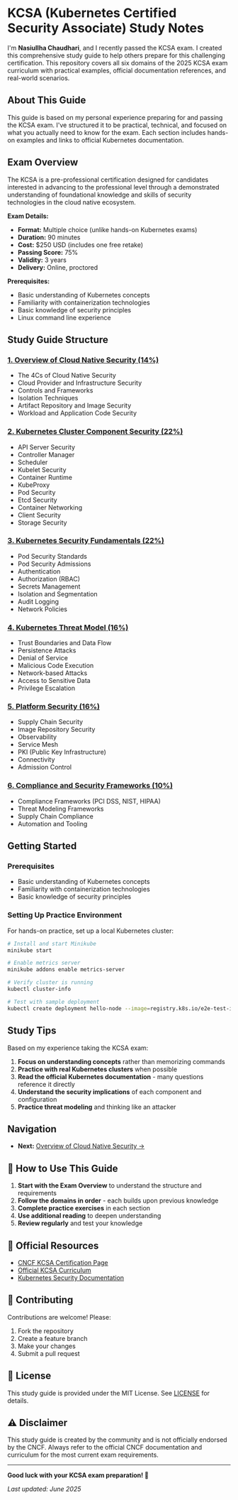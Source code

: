 # KCSA (Kubernetes Certified Security Associate) Study Notes

I'm **Nasiullha Chaudhari**, and I recently passed the KCSA exam. I created this comprehensive study guide to help others prepare for this challenging certification. This repository covers all six domains of the 2025 KCSA exam curriculum with practical examples, official documentation references, and real-world scenarios.

## About This Guide

This guide is based on my personal experience preparing for and passing the KCSA exam. I've structured it to be practical, technical, and focused on what you actually need to know for the exam. Each section includes hands-on examples and links to official Kubernetes documentation.

## Exam Overview

The KCSA is a pre-professional certification designed for candidates interested in advancing to the professional level through a demonstrated understanding of foundational knowledge and skills of security technologies in the cloud native ecosystem.

**Exam Details:**
- **Format:** Multiple choice (unlike hands-on Kubernetes exams)
- **Duration:** 90 minutes
- **Cost:** $250 USD (includes one free retake)
- **Passing Score:** 75%
- **Validity:** 3 years
- **Delivery:** Online, proctored

**Prerequisites:**
- Basic understanding of Kubernetes concepts
- Familiarity with containerization technologies
- Basic knowledge of security principles
- Linux command line experience

## Study Guide Structure

### [1. Overview of Cloud Native Security (14%)](./01-cloud-native-security/README.md)
- The 4Cs of Cloud Native Security
- Cloud Provider and Infrastructure Security
- Controls and Frameworks
- Isolation Techniques
- Artifact Repository and Image Security
- Workload and Application Code Security

### [2. Kubernetes Cluster Component Security (22%)](./02-cluster-component-security/README.md)
- API Server Security
- Controller Manager
- Scheduler
- Kubelet Security
- Container Runtime
- KubeProxy
- Pod Security
- Etcd Security
- Container Networking
- Client Security
- Storage Security

### [3. Kubernetes Security Fundamentals (22%)](./03-security-fundamentals/README.md)
- Pod Security Standards
- Pod Security Admissions
- Authentication
- Authorization (RBAC)
- Secrets Management
- Isolation and Segmentation
- Audit Logging
- Network Policies

### [4. Kubernetes Threat Model (16%)](./04-threat-model/README.md)
- Trust Boundaries and Data Flow
- Persistence Attacks
- Denial of Service
- Malicious Code Execution
- Network-based Attacks
- Access to Sensitive Data
- Privilege Escalation

### [5. Platform Security (16%)](./05-platform-security/README.md)
- Supply Chain Security
- Image Repository Security
- Observability
- Service Mesh
- PKI (Public Key Infrastructure)
- Connectivity
- Admission Control

### [6. Compliance and Security Frameworks (10%)](./06-compliance-frameworks/README.md)
- Compliance Frameworks (PCI DSS, NIST, HIPAA)
- Threat Modeling Frameworks
- Supply Chain Compliance
- Automation and Tooling

## Getting Started

### Prerequisites
- Basic understanding of Kubernetes concepts
- Familiarity with containerization technologies
- Basic knowledge of security principles

### Setting Up Practice Environment
For hands-on practice, set up a local Kubernetes cluster:

```bash
# Install and start Minikube
minikube start

# Enable metrics server
minikube addons enable metrics-server

# Verify cluster is running
kubectl cluster-info

# Test with sample deployment
kubectl create deployment hello-node --image=registry.k8s.io/e2e-test-images/agnhost:2.39 -- /agnhost netexec --http-port=8080
```

## Study Tips

Based on my experience taking the KCSA exam:

1. **Focus on understanding concepts** rather than memorizing commands
2. **Practice with real Kubernetes clusters** when possible
3. **Read the official Kubernetes documentation** - many questions reference it directly
4. **Understand the security implications** of each component and configuration
5. **Practice threat modeling** and thinking like an attacker

## Navigation

- **Next:** [Overview of Cloud Native Security →](./01-cloud-native-security/README.md)

## 📖 How to Use This Guide

1. **Start with the Exam Overview** to understand the structure and requirements
2. **Follow the domains in order** - each builds upon previous knowledge
3. **Complete practice exercises** in each section
4. **Use additional reading** to deepen understanding
5. **Review regularly** and test your knowledge

## 🔗 Official Resources

- [CNCF KCSA Certification Page](https://www.cncf.io/training/certification/kcsa/)
- [Official KCSA Curriculum](https://github.com/cncf/curriculum/blob/master/KCSA%20Curriculum.pdf)
- [Kubernetes Security Documentation](https://kubernetes.io/docs/concepts/security/)

## 🤝 Contributing

Contributions are welcome! Please:
1. Fork the repository
2. Create a feature branch
3. Make your changes
4. Submit a pull request

## 📄 License

This study guide is provided under the MIT License. See [LICENSE](LICENSE) for details.

## ⚠️ Disclaimer

This study guide is created by the community and is not officially endorsed by the CNCF. Always refer to the official CNCF documentation and curriculum for the most current exam requirements.

---

**Good luck with your KCSA exam preparation! 🎉**

*Last updated: June 2025*
